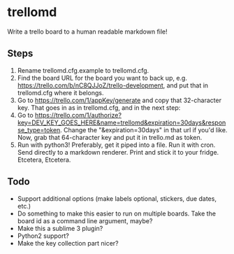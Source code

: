 # trellomd

Write a trello board to a human readable markdown file!

## Steps

1. Rename trellomd.cfg.example to trellomd.cfg.
2. Find the board URL for the board you want to back up, e.g. https://trello.com/b/nC8QJJoZ/trello-development, and put that in trellomd.cfg where it belongs.
3. Go to https://trello.com/1/appKey/generate and copy that 32-character key.  That goes in as in trellomd.cfg, and in the next step:
4. Go to https://trello.com/1/authorize?key=DEV_KEY_GOES_HERE&name=trellomd&expiration=30days&response_type=token.  Change the "&expiration=30days" in that url if you'd like.  Now, grab that 64-character key and put it in trello.md as token.
5. Run with python3!  Preferably, get it piped into a file.  Run it with cron.  Send directly to a markdown renderer.  Print and stick it to your fridge.  Etcetera, Etcetera.

## Todo

* Support additional options (make labels optional, stickers, due dates, etc.)
* Do something to make this easier to run on multiple boards.  Take the board id as a command line argument, maybe?
* Make this a sublime 3 plugin?
* Python2 support?
* Make the key collection part nicer?
